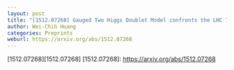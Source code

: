 ```yaml
---
layout: post
title: "[1512.07268] Gauged Two Higgs Doublet Model confronts the LHC 750 GeV diphoton anomaly"
author: Wei-Chih Huang
categories: Preprints
weburl: https://arxiv.org/abs/1512.07268
---
```


[1512.07268][1512.07268]
[1512.07268]: https://arxiv.org/abs/1512.07268
